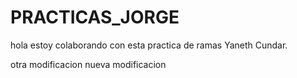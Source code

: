 # PRACTICAS_JORGE
hola estoy colaborando con esta practica de ramas
Yaneth Cundar.


otra modificacion nueva 
modificacion
